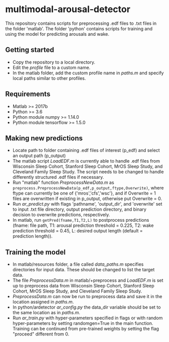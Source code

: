 # multimodal-arousal-detector
This repository contains scripts for preprocessing .edf files to .txt files in the folder 'matlab'. The folder 'python' contains scripts for training and using the model for predicting arousals and wake.

## Getting started
 * Copy the repository to a local directory.
 * Edit the *profile* file to a custom name.
 * In the matlab folder, add the custom profile name in *paths.m* and specify local paths similar to other profiles.
## Requirements
 * Matlab >= 2017b
 * Python >= 3.6
 * Python module numpy >= 1.14.0
 * Python module tensorflow >= 1.5.0
 
## Making new predictions
 * Locate path to folder containing .edf files of interest (p_edf) and select an output path (p_output)
 * The matlab script *LoadEDF.m* is currently able to handle .edf files from Wisconsin Sleep Cohort, Stanford Sleep Cohort, MrOS Sleep Study, and Cleveland Family Sleep Study. The script needs to be changed to handle differently structured .edf files if necessary.
 * Run "matlab" function *PreprocessNewData.m* as `preprocess.PreprocessNewData(p_edf,p_output,ftype,Overwrite)`, where ftype can currently be one of {'mros','cfs','wsc'}, and if Overwrite = 1 files are overwritten if existing in p_output, otherwise put Overwrite = 0.
 * Run *ar_predict.py* with flags 'pathname', 'output_dir', and 'overwrite' set to input .txt file directory, output prediction directory, and binary decision to overwrite predictions, respectively.
 * In matlab, run `getPred(fname,T1,T2,L)` to postprocess predictions (fname: file path, T1: arousal prediction threshold = 0.225, T2: wake prediction threshold = 0.45, L: desired output length (default = prediction length)).
 
 ## Training the model
 * In matlab/resources folder, a file called *data_paths.m* specifies directories for input data. These should be changed to list the target data.
 * The file *PreprocessData.m* in matlab/+preprocess and *LoadEDF.m* is set up to preprocess data from Wisconsin Sleep Cohort, Stanford Sleep Cohort, MrOS Sleep Study, and Cleveland Family Sleep Study. 
 * *PreprocessData.m* can now be run to preprocess data and save it in the location assigned in *paths.m*.
 * In python/ardetector *ar_config.py* the data_dir variable should be set to the same location as in *paths.m*.
 * Run *ar_train.py* with hyper-parameters specified in flags or with random hyper-parameters by setting randomgen=True in the main function. Training can be continued from pre-trained weights by setting the flag "proceed" different from 0.


